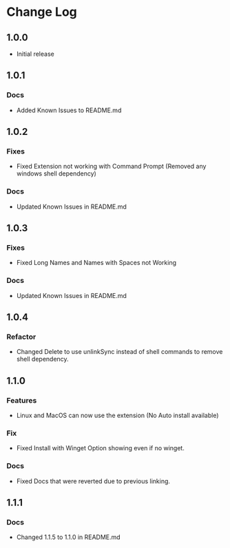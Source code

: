 # Change Log

## 1.0.0
- Initial release

## 1.0.1
### Docs
- Added Known Issues to README.md

## 1.0.2
### Fixes
- Fixed Extension not working with Command Prompt (Removed any windows shell dependency)
### Docs
- Updated Known Issues in README.md

## 1.0.3
### Fixes
- Fixed Long Names and Names with Spaces not Working
### Docs
- Updated Known Issues in README.md

## 1.0.4
### Refactor
- Changed Delete to use unlinkSync instead of shell commands to remove shell dependency.

## 1.1.0
### Features
- Linux and MacOS can now use the extension (No Auto install available)
### Fix
- Fixed Install with Winget Option showing even if no winget.
### Docs
- Fixed Docs that were reverted due to previous linking.

## 1.1.1
### Docs
- Changed 1.1.5 to 1.1.0 in README.md